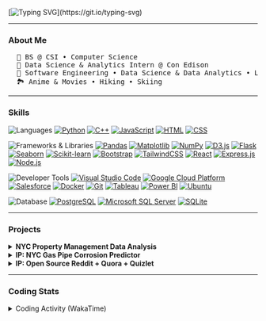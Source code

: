 [![Typing SVG](https://readme-typing-svg.demolab.com?font=Fira+Code&weight=300&size=30&duration=2000&pause=300&background=9082FF00&center=true&vCenter=true&multiline=true&random=true&width=1000&height=70&separator=%3D&lines=cout%3C%3C%22Hello+there%2C+Peter+here%22%3C%3Cendl;)](https://git.io/typing-svg)

----

### About Me
<pre>
  🏫 BS @ CSI • Computer Science
  🌱 Data Science & Analytics Intern @ Con Edison
  🤖 Software Engineering • Data Science & Data Analytics • Learning Full Stack Web Dev
  🏞️ Anime & Movies • Hiking • Skiing
</pre>

----

### Skills
![Languages](https://img.shields.io/static/v1?label=&message=Languages:&color=6B4226&style=flat-square)
[![Python](https://img.shields.io/static/v1?label=&message=Python&color=306998&logo=python&logoColor=white&style=flat-square)](https://www.python.org/)
[![C++](https://img.shields.io/static/v1?label=&message=C%2B%2B&color=00599C&logo=cplusplus&logoColor=white&style=flat-square)](https://isocpp.org/)
[![JavaScript](https://img.shields.io/static/v1?label=&message=JavaScript&color=F7DF1E&logo=javascript&logoColor=white&style=flat-square)](https://developer.mozilla.org/en-US/docs/Web/JavaScript)
[![HTML](https://img.shields.io/static/v1?label=&message=HTML&color=E34F26&logo=html5&logoColor=white&style=flat-square)](https://developer.mozilla.org/en-US/docs/Web/HTML)
[![CSS](https://img.shields.io/static/v1?label=&message=CSS&color=1572B6&logo=css3&logoColor=white&style=flat-square)](https://developer.mozilla.org/en-US/docs/Web/CSS)

![Frameworks & Libraries](https://img.shields.io/static/v1?label=&message=Frameworks%20%26%20Libraries:&color=6B4226&style=flat-square)
[![Pandas](https://img.shields.io/static/v1?label=&message=Pandas&color=150458&logoColor=white&style=flat-square)](https://pandas.pydata.org/)
[![Matplotlib](https://img.shields.io/static/v1?label=&message=Matplotlib&color=11557C&logoColor=white&style=flat-square)](https://matplotlib.org/)
[![NumPy](https://img.shields.io/static/v1?label=&message=NumPy&color=013243&logo=numpy&logoColor=white&style=flat-square)](https://numpy.org/)
[![D3.js](https://img.shields.io/static/v1?label=&message=D3.js&color=F9A03C&logo=d3.js&logoColor=white&style=flat-square)](https://d3js.org/)
[![Flask](https://img.shields.io/static/v1?label=&message=Flask&color=000000&logo=flask&logoColor=white&style=flat-square)](https://flask.palletsprojects.com/)
[![Seaborn](https://img.shields.io/static/v1?label=&message=Seaborn&color=388E3C&logo=python&logoColor=white&style=flat-square)](https://seaborn.pydata.org/)
[![Scikit-learn](https://img.shields.io/static/v1?label=&message=Scikit-learn&color=F7931E&logo=python&logoColor=white&style=flat-square)](https://scikit-learn.org/)
[![Bootstrap](https://img.shields.io/static/v1?logo=bootstrap&label=&message=Bootstrap&color=563D7C&logoColor=white&style=flat-square)](https://getbootstrap.com/)
[![TailwindCSS](https://img.shields.io/static/v1?logo=tailwind-css&label=&message=TailwindCSS&color=38B2AC&logoColor=white&style=flat-square)](https://tailwindcss.com/)
[![React](https://img.shields.io/static/v1?logo=react&label=&message=React&color=61DAFB&logoColor=white&style=flat-square)](https://reactjs.org/)
[![Express.js](https://img.shields.io/static/v1?logo=node.js&label=&message=Express.js&color=000000&logoColor=white&style=flat-square)](https://expressjs.com/)
[![Node.js](https://img.shields.io/static/v1?logo=node.js&label=&message=Node.js&color=339933&logoColor=white&style=flat-square)](https://nodejs.org/)


![Developer Tools](https://img.shields.io/static/v1?label=&message=Developer%20Tools:&color=6B4226&style=flat-square)
[![Visual Studio Code](https://img.shields.io/static/v1?logo=Visual-Studio-Code&label=&message=VS%20Code&color=007ACC&logoColor=white&style=flat-square)](https://code.visualstudio.com/)
[![Google Cloud Platform](https://img.shields.io/static/v1?logo=google-cloud&label=&message=GCP&color=4285F4&logoColor=white&style=flat-square)](https://cloud.google.com/)
[![Salesforce](https://img.shields.io/static/v1?logo=salesforce&label=&message=Salesforce&color=00A1E0&logoColor=white&style=flat-square)](https://www.salesforce.com/)
[![Docker](https://img.shields.io/static/v1?logo=docker&label=&message=Docker&color=2496ED&logoColor=white&style=flat-square)](https://www.docker.com/)
[![Git](https://img.shields.io/static/v1?logo=git&label=&message=Git&color=F05032&logoColor=white&style=flat-square)](https://git-scm.com/)
[![Tableau](https://img.shields.io/static/v1?logo=tableau&label=&message=Tableau&color=E97627&logoColor=white&style=flat-square)](https://www.tableau.com/)
[![Power BI](https://img.shields.io/static/v1?logo=powerbi&label=&message=Power%20BI&color=F2C811&logoColor=white&style=flat-square)](https://powerbi.microsoft.com/)
[![Ubuntu](https://img.shields.io/static/v1?logo=ubuntu&label=&message=Ubuntu&color=E95420&logoColor=white&style=flat-square)](https://ubuntu.com/)


![Database](https://img.shields.io/static/v1?label=&message=Database:&color=6B4226&style=flat-square)
[![PostgreSQL](https://img.shields.io/static/v1?logo=postgresql&label=&message=PostgreSQL&color=336791&logoColor=white&style=flat-square)](https://www.postgresql.org/)
[![Microsoft SQL Server](https://img.shields.io/static/v1?logo=microsoftsqlserver&label=&message=SQL%20Server&color=CC2927&logoColor=white&style=flat-square)](https://www.microsoft.com/en-us/sql-server)
[![SQLite](https://img.shields.io/static/v1?logo=sqlite&label=&message=SQLite&color=003B57&logoColor=white&style=flat-square)](https://www.sqlite.org/)

----
### Projects

<details>
  <summary><strong>NYC Property Management Data Analysis</strong></summary>
</details>
<details>
  <summary><strong>IP: NYC Gas Pipe Corrosion Predictor</strong></summary>
</details>
<details>
  <summary><strong>IP: Open Source Reddit + Quora + Quizlet</strong></summary>
</details>

----
### Coding Stats
<details>
  <summary>Coding Activity (WakaTime)</summary>
  
  <p>Below is a summary of my recent coding activity. Please note that some coding times might not be included.</p>
  
  <!--START_SECTION:waka-->
![Profile Views](http://img.shields.io/badge/Profile%20Views-0-blue)

**🐱 My GitHub Data** 

> 📦 14.8 kB Used in GitHub's Storage 
 > 
> 🏆 226 Contributions in the Year 2024
 > 
> 💼 Opted to Hire
 > 
> 📜 9 Public Repositories 
 > 
> 🔑 9 Private Repositories 
 > 
**I'm an Early 🐤** 

```text
🌞 Morning                65 commits          ████░░░░░░░░░░░░░░░░░░░░░   16.29 % 
🌆 Daytime                227 commits         ██████████████░░░░░░░░░░░   56.89 % 
🌃 Evening                107 commits         ███████░░░░░░░░░░░░░░░░░░   26.82 % 
🌙 Night                  0 commits           ░░░░░░░░░░░░░░░░░░░░░░░░░   00.00 % 
```
📅 **I'm Most Productive on Sunday** 

```text
Monday                   65 commits          ████░░░░░░░░░░░░░░░░░░░░░   16.29 % 
Tuesday                  45 commits          ███░░░░░░░░░░░░░░░░░░░░░░   11.28 % 
Wednesday                56 commits          ████░░░░░░░░░░░░░░░░░░░░░   14.04 % 
Thursday                 66 commits          ████░░░░░░░░░░░░░░░░░░░░░   16.54 % 
Friday                   38 commits          ██░░░░░░░░░░░░░░░░░░░░░░░   09.52 % 
Saturday                 44 commits          ███░░░░░░░░░░░░░░░░░░░░░░   11.03 % 
Sunday                   85 commits          █████░░░░░░░░░░░░░░░░░░░░   21.30 % 
```


📊 **This Week I Spent My Time On** 

```text
🕑︎ Time Zone: America/New_York

💬 Programming Languages: 
C++                      2 mins              █████████████░░░░░░░░░░░░   52.48 % 
Python                   2 mins              ████████████░░░░░░░░░░░░░   47.52 % 

🔥 Editors: 
VS Code                  4 mins              █████████████████████████   100.00 % 

💻 Operating System: 
Windows                  4 mins              █████████████████████████   100.00 % 
```

**I Mostly Code in Python** 

```text
Python                   5 repos             ██████████░░░░░░░░░░░░░░░   38.46 % 
Jupyter Notebook         2 repos             ████░░░░░░░░░░░░░░░░░░░░░   15.38 % 
TypeScript               1 repo              ██░░░░░░░░░░░░░░░░░░░░░░░   07.69 % 
C++                      1 repo              ██░░░░░░░░░░░░░░░░░░░░░░░   07.69 % 
C                        1 repo              ██░░░░░░░░░░░░░░░░░░░░░░░   07.69 % 
```




 Last Updated on 17/12/2024 00:56:21 UTC
<!--END_SECTION:waka-->
</details>


